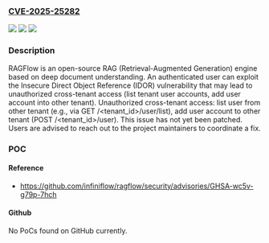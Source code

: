 ### [CVE-2025-25282](https://cve.mitre.org/cgi-bin/cvename.cgi?name=CVE-2025-25282)
![](https://img.shields.io/static/v1?label=Product&message=ragflow&color=blue)
![](https://img.shields.io/static/v1?label=Version&message=%3C%3D%200.13.0%20&color=brightgreen)
![](https://img.shields.io/static/v1?label=Vulnerability&message=CWE-639%3A%20Authorization%20Bypass%20Through%20User-Controlled%20Key&color=brightgreen)

### Description

RAGFlow is an open-source RAG (Retrieval-Augmented Generation) engine based on deep document understanding. An authenticated user can exploit the Insecure Direct Object Reference (IDOR) vulnerability that may lead to unauthorized cross-tenant access (list tenant user accounts, add user account into other tenant). Unauthorized cross-tenant access: list user from other tenant (e.g., via GET /<tenant_id>/user/list), add user account to other tenant (POST /<tenant_id>/user). This issue has not yet been patched. Users are advised to reach out to the project maintainers to coordinate a fix.

### POC

#### Reference
- https://github.com/infiniflow/ragflow/security/advisories/GHSA-wc5v-g79p-7hch

#### Github
No PoCs found on GitHub currently.


